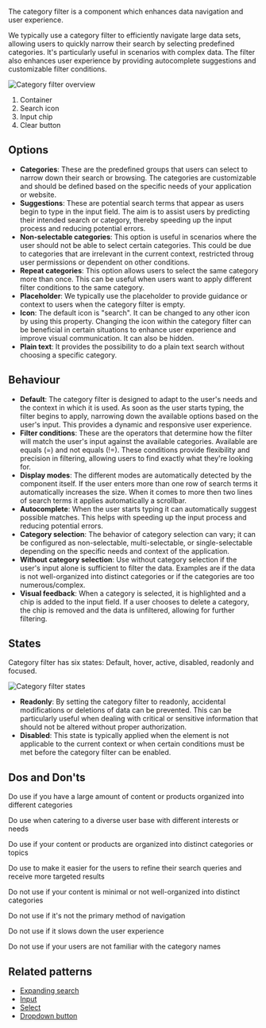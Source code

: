 The category filter is a component which enhances data navigation and user experience.

We typically use a category filter to efficiently navigate large data sets, allowing users to quickly narrow their search by selecting predefined categories. It's particularly useful in scenarios with complex data. The filter also enhances user experience by providing autocomplete suggestions and customizable filter conditions.

![Category filter overview](https://www.figma.com/file/wEptRgAezDU1z80Cn3eZ0o/iX-Pattern-Illustrations?type=design&node-id=1799%3A38402&mode=design&t=hgAA8GogE70JbHHy-1)
1. Container 
2. Search icon 
3. Input chip 
4. Clear button  

## Options

- **Categories**: These are the predefined groups that users can select to narrow down their search or browsing. The categories are customizable and should be defined based on the specific needs of your application or website.
- **Suggestions**: These are potential search terms that appear as users begin to type in the input field. The aim is to assist users by predicting their intended search or category, thereby speeding up the input process and reducing potential errors.
- **Non-selectable categories**: This option is useful in scenarios where the user should not be able to select certain categories. This could be due to categories that are irrelevant in the current context, restricted throug user permissions or dependent on other conditions.
- **Repeat categories**: This option allows users to select the same category more than once. This can be useful when users want to apply different filter conditions to the same category.
- **Placeholder**: We typically use the placeholder to provide guidance or context to users when the category filter is empty.
- **Icon**: The default icon is "search". It can be changed to any other icon by using this property. Changing the icon within the category filter can be beneficial in certain situations to enhance user experience and improve visual communication. It can also be hidden.
- **Plain text**: It provides the possibility to do a plain text search without choosing a specific category.


## Behaviour

- **Default**: The category filter is designed to adapt to the user's needs and the context in which it is used. As soon as the user starts typing, the filter begins to apply, narrowing down the available options based on the user's input. This provides a dynamic and responsive user experience.
- **Filter conditions**: These are the operators that determine how the filter will match the user's input against the available categories. Available are equals (=) and not equals (!=). These conditions provide flexibility and precision in filtering, allowing users to find exactly what they're looking for.
- **Display modes**: The different modes are automatically detected by the component itself. If the user enters more than one row of search terms it automatically increases the size. When it comes to more then two lines of search terms it applies automatically a scrollbar.
- **Autocomplete**: When the user starts typing it can automatically suggest possible matches. This helps with speeding up the input process and reducing potential errors.
- **Category selection**: The behavior of category selection can vary; it can be configured as non-selectable, multi-selectable, or single-selectable depending on the specific needs and context of the application.
- **Without category selection**: Use without category selection if the user's input alone is sufficient to filter the data. Examples are if the data is not well-organized into distinct categories or if the categories are too numerous/complex.
- **Visual feedback**: When a category is selected, it is highlighted and a chip is added to the input field. If a user chooses to delete a category, the chip is removed and the data is unfiltered, allowing for further filtering.

## States

Category filter has six states: Default, hover, active, disabled, readonly and focused.

![Category filter states](https://www.figma.com/file/wEptRgAezDU1z80Cn3eZ0o/iX-Pattern-Illustrations?type=design&node-id=1799-38415&mode=design&t=1vxCdaFjmBNHp8Sk-4)

- **Readonly**: By setting the category filter to readonly, accidental modifications or deletions of data can be prevented. This can be particularly useful when dealing with critical or sensitive information that should not be altered without proper authorization. 
- **Disabled**: This state is typically applied when the element is not applicable to the current context or when certain conditions must be met before the category filter can be enabled.  

## Dos and Don'ts

Do use if you have a large amount of content or products organized into different categories 

Do use when catering to a diverse user base with different interests or needs

Do use if your content or products are organized into distinct categories or topics

Do use to make it easier for the users to refine their search queries and receive more targeted results

Do not use if your content is minimal or not well-organized into distinct categories

Do not use if it's not the primary method of navigation

Do not use if it slows down the user experience

Do not use if your users are not familiar with the category names

## Related patterns

- [Expanding search](expanding-search.md)
- [Input](input.md)
- [Select](select.md)
- [Dropdown button](./buttons/_dropdown-button_styleguide.md)
